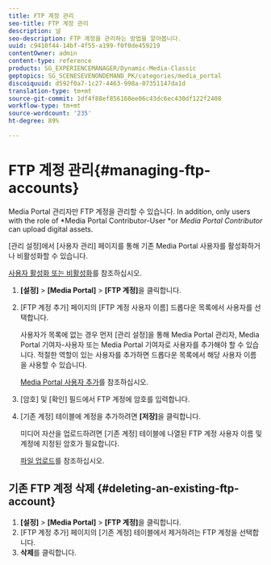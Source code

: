 ```yaml
---
title: FTP 계정 관리
seo-title: FTP 계정 관리
description: 널
seo-description: FTP 계정을 관리하는 방법을 알아봅니다.
uuid: c9410f44-14bf-4f55-a199-f0f0de459219
contentOwner: admin
content-type: reference
products: SG_EXPERIENCEMANAGER/Dynamic-Media-Classic
geptopics: SG_SCENESEVENONDEMAND_PK/categories/media_portal
discoiquuid: d592f0a7-1c27-4463-998a-07351147da1d
translation-type: tm+mt
source-git-commit: 1df4f88ef856160ee06c43dc6ec430df122f2408
workflow-type: tm+mt
source-wordcount: '235'
ht-degree: 89%

---
```



# FTP 계정 관리{#managing-ftp-accounts}

Media Portal 관리자만 FTP 계정을 관리할 수 있습니다. In addition, only users with the role of *Media Portal Contributor-User *or *Media Portal Contributor* can upload digital assets.

[관리 설정]에서 [사용자 관리] 페이지를 통해 기존 Media Portal 사용자를 활성화하거나 비활성화할 수 있습니다.

[사용자 활성화 또는 비활성화](administration-setup.md#activating_or_deactivating_users)를 참조하십시오.

1. **[설정]** > **[Media Portal]** > **[FTP 계정]**&#x200B;을 클릭합니다.
1. [FTP 계정 추가] 페이지의 [FTP 계정 사용자 이름] 드롭다운 목록에서 사용자를 선택합니다.

   사용자가 목록에 없는 경우 먼저 [관리 설정]을 통해 Media Portal 관리자, Media Portal 기여자-사용자 또는 Media Portal 기여자로 사용자를 추가해야 할 수 있습니다. 적절한 역할이 있는 사용자를 추가하면 드롭다운 목록에서 해당 사용자 이름을 사용할 수 있습니다.

   [Media Portal 사용자 추가](adding-media-portal-users.md#adding_a_media_portal_user)를 참조하십시오.

1. [암호] 및 [확인] 필드에서 FTP 계정에 암호를 입력합니다.
1. [기존 계정] 테이블에 계정을 추가하려면 **[저장]**&#x200B;을 클릭합니다.

   미디어 자산을 업로드하려면 [기존 계정] 테이블에 나열된 FTP 계정 사용자 이름 및 계정에 지정된 암호가 필요합니다.

   [파일 업로드](uploading-files.md#uploading_files)를 참조하십시오.

## 기존 FTP 계정 삭제 {#deleting-an-existing-ftp-account}

1. **[설정]** > **[Media Portal]** > **[FTP 계정]**&#x200B;을 클릭합니다.
1. [FTP 계정 추가] 페이지의 [기존 계정] 테이블에서 제거하려는 FTP 계정을 선택합니다.
1. **삭제**&#x200B;를 클릭합니다.

